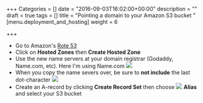 +++
Categories = []
date = "2016-09-03T16:02:00+00:00"
description = ""
draft = true
tags = []
title = "Pointing a domain to your Amazon S3 bucket "
[menu.deployment_and_hosting]
weight = 6

+++
* Go to Amazon's [Rote 53](https://console.aws.amazon.com/route53/)
* Click on **Hosted Zones** then **Create Hosted Zone**
* Use the new name servers at your domain registrar (Godaddy, Name.com, etc). Here I'm using Name.com
![](/docs/forestryio/images/name-servers.png)
* When you copy the name severs over, be sure to **not include** the last dot-character
![](/docs/forestryio/images/name.com-1.png)
* Create an A-record by clicking **Create Record Set** then choose
![](/docs/forestryio/images/a-record.png)
**Alias** and select your S3 bucket